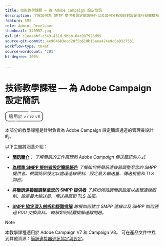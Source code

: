 ```yaml
---
title: 技術教學課程 — 為 Adobe Campaign 設定簡訊
description: 了解如何為 SMTP 提供者設定簡訊帳戶以及如何分析和針對設定進行疑難排解。
feature: SMS
role: Admin, Developer
thumbnail: 340957.jpg
exl-id: c1eaabbf-c349-431d-9bbb-6ae987926d99
source-git-commit: 4e964683ecd28f5b618b15eea424e9c0a9327531
workflow-type: tm+mt
source-wordcount: '201'
ht-degree: 100%

---
```


# 技術教學課程 — 為 Adobe Campaign 設定簡訊

![適用於 V7 和 V8](../assets/V7-V8-stamp.png)

本部分的教學課程是針對負責為 Adobe Campaign 設定簡訊通道的管理員設計的。

以下主題將涵蓋介紹：

* **[簡訊簡介](/help/tutorial-sms/introduction-to-sms.md)**：
  *了解簡訊的工作原理和 Adobe Campaign 傳送簡訊的方式*

* **[為標準 SMPP 提供者設定簡訊帳戶](/help/tutorial-sms/set-up-account-for-standard-smpp-provider.md)**
  *了解如何將簡訊連接器調整至您的 SMPP 提供者。微調簡訊設定以處理連線限制、設定最大輸送量、傳送視窗和 TLS 加密。*

* **[將簡訊連接器調整至您的 SMPP 提供者](/help/tutorial-sms/adapt-sms-connector-to-smpp-provider.md)**
  *了解如何微調簡訊設定以處理連線限制、設定最大輸送量、傳送視窗和 TLS 加密。*

* **[SMPP 協定深入剖析和疑難排解](/help/tutorial-sms/smpp-deep-dive-and-troubleshooting.md)**
  *瞭解如何建立 SMPP 連線以及 SMPP 如何通過 PDU 交換資料。 瞭解如何疑難排解連線問題。*

>[!NOTE]
>
>本教學課程適用於 Adobe Campaign V7 和 Campaign V8。 可在產品文件中找到其他資源：[簡訊連接器通訊協定與設定](https://experienceleague.adobe.com/docs/campaign-classic/using/sending-messages/sending-messages-on-mobiles/sms-protocol.html?lang=zh-Hant#sending-messages)。
